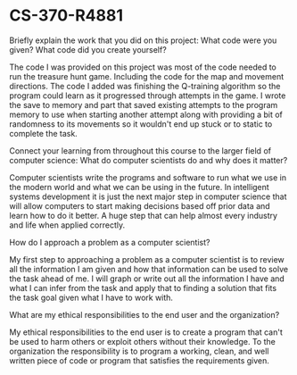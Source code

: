 # CS-370-R4881

Briefly explain the work that you did on this project: What code were you given? What code did you create yourself?

The code I was provided on this project was most of the code needed to run the treasure hunt game. Including the code for the map and movement directions. The code I added was finishing the Q-training algorithm so the program could learn as it progressed through attempts in the game. I wrote the save to memory and part that saved existing attempts to the program memory to use when starting another attempt along with providing a bit of randomness to its movements so it wouldn't end up stuck or to static to complete the task. 


Connect your learning from throughout this course to the larger field of computer science:
What do computer scientists do and why does it matter?

Computer scientists write the programs and software to run what we use in the modern world and what we can be using in the future. In intelligent systems development it is just the next major step in computer science that will allow computers to start making decisions based off prior data and learn how to do it better. A huge step that can help almost every industry and life when applied correctly. 


How do I approach a problem as a computer scientist?

My first step to approaching a problem as a computer scientist is to review all the information I am given and how that information can be used to solve the task ahead of me. I will graph or write out all the information I have and what I can infer from the task and apply that to finding a solution that fits the task goal given what I have to work with. 


What are my ethical responsibilities to the end user and the organization?

My ethical responsibilities to the end user is to create a program that can't be used to harm others or exploit others without their knowledge. To the organization the responsibility is to program a working, clean, and well written piece of code or program that satisfies the requirements given.
